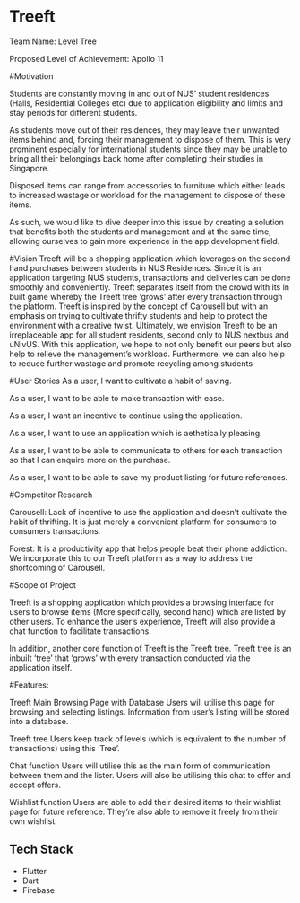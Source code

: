 # Treeft
Team Name:
Level Tree 

Proposed Level of Achievement:
Apollo 11

#Motivation

Students are constantly moving in and out of NUS’ student residences (Halls, Residential Colleges etc) due to application eligibility and limits and stay periods for different students.

As students move out of their residences, they may leave their unwanted items behind and, forcing their management to dispose of them. This is very prominent especially for international students since they may be unable to bring all their belongings back home after completing their studies in Singapore.

Disposed items can range from accessories to furniture which either leads to increased wastage or workload for the management to dispose of these items. 

As such, we would like to dive deeper into this issue by creating a solution that benefits both the students and management and at the same time, allowing ourselves to gain more experience in the app development field.


#Vision
Treeft will be a shopping application which leverages on the second hand purchases between students in NUS Residences. Since it is an application targeting NUS students, transactions and deliveries can be done smoothly and conveniently.
Treeft separates itself from the crowd with its in built game whereby the Treeft tree ‘grows’ after every transaction through the platform.
Treeft is inspired by the concept of Carousell but with an emphasis on trying to cultivate thrifty students and help to protect the environment with a creative twist.
Ultimately, we envision Treeft to be an irreplaceable app for all student residents, second only to NUS nextbus and uNivUS. With this application, we hope to not only benefit our peers but also help to relieve the management’s workload. Furthermore, we can also help to reduce further wastage and promote recycling among students




#User Stories
As a user, I want to cultivate a habit of saving.

As a user, I want to be able to make transaction with ease.

As a user, I want an incentive to continue using the application.

As a user, I want to use an application which is aethetically pleasing.

As a user, I want to be able to communicate to others for each transaction so that I can enquire more on the purchase.

As a user, I want to be able to save my product listing for future references.


#Competitor Research

Carousell: Lack of incentive to use the application and doesn’t cultivate the habit of thrifting. It is just merely a convenient platform for consumers to consumers transactions. 

Forest: It is a productivity app that helps people beat their phone addiction. We incorporate this to our Treeft platform as a way to address the shortcoming of Carousell. 



#Scope of Project

Treeft is a shopping application which provides a browsing interface for users to browse items (More specifically, second hand) which are listed by other users. To enhance the user’s experience, Treeft will also provide a chat function to facilitate transactions. 

In addition, another core function of Treeft is the Treeft tree. Treeft tree is an inbuilt ‘tree’ that ‘grows’ with every transaction conducted via the application itself.

#Features:

Treeft Main Browsing Page with Database
Users will utilise this page for browsing and selecting listings.
Information from user’s listing will be stored into a database.
 
Treeft tree 
Users keep track of levels (which is equivalent to the number of transactions) using this ‘Tree’.

Chat function
Users will utilise this as the main form of communication between them and the lister. Users will also be utilising this chat to offer and accept offers.

Wishlist function
Users are able to add their desired items to their wishlist page for future reference. They’re also able to remove it freely from their own wishlist. 


## Tech Stack
* Flutter
* Dart
* Firebase
